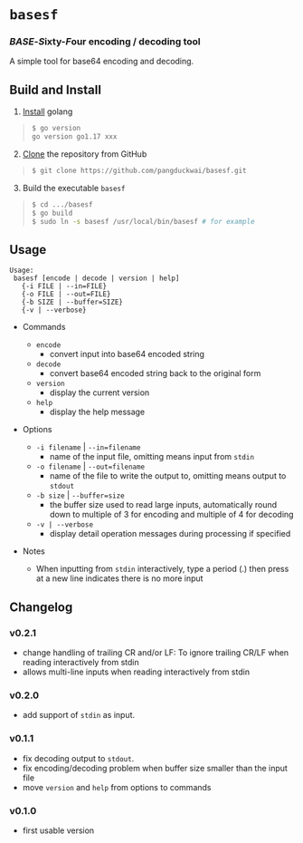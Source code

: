 # `basesf`
### ***BASE***-***S***ixty-***F***our encoding / decoding tool

A simple tool for base64 encoding and decoding.

## Build and Install
1. [Install](https://go.dev/doc/install) golang
> ```bash
> $ go version
> go version go1.17 xxx
> ```

2. [Clone](https://github.com/pangduckwai/basesf) the repository from GitHub
> ```bash
> $ git clone https://github.com/pangduckwai/basesf.git
> ```

3. Build the executable `basesf`
> ```bash
> $ cd .../basesf
> $ go build
> $ sudo ln -s basesf /usr/local/bin/basesf # for example
> ```

## Usage
```
Usage:
 basesf [encode | decode | version | help]
   {-i FILE | --in=FILE}
   {-o FILE | --out=FILE}
   {-b SIZE | --buffer=SIZE}
   {-v | --verbose}
```

- Commands
  - `encode`
    - convert input into base64 encoded string
  - `decode`
    - convert base64 encoded string back to the original form
  - `version`
    - display the current version
  - `help`
    - display the help message

- Options
  - `-i filename` | `--in=filename`
    - name of the input file, omitting means input from `stdin`
  - `-o filename` | `--out=filename`
    - name of the file to write the output to, omitting means output to `stdout`
  - `-b size` | `--buffer=size`
    - the buffer size used to read large inputs, automatically round down to multiple of 3 for encoding and multiple of 4 for decoding
  - `-v | --verbose`
    - display detail operation messages during processing if specified

- Notes
  - When inputting from `stdin` interactively, type a period (.) then press <enter> at a new line indicates there is no more input

## Changelog
### v0.2.1
- change handling of trailing CR and/or LF: To ignore trailing CR/LF when reading interactively from stdin
- allows multi-line inputs when reading interactively from stdin

### v0.2.0
- add support of `stdin` as input.

### v0.1.1
- fix decoding output to `stdout`.
- fix encoding/decoding problem when buffer size smaller than the input file
- move `version` and `help` from options to commands

### v0.1.0
- first usable version
